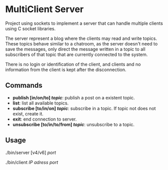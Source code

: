 # MultiClient Server
Project using sockets to implement a server that can handle multiple clients using C socket libraries.

The server represent a blog where the clients may read and write topics. These topics behave similar to a chatroom, as the server doesn't need to save the messages, only direct the message written in a topic to all subscribers of that topic that are currently connected to the system.

There is no login or identification of the client, and clients and no information from the client is kept after the disconnection.

## Commands
- **publish [in/on/to] *topic***: publish a post on a existent topic.
- **list**: list all available topics.
- **subscribe [to/in/on] *topic***: subscribe in a topic. If topic not does not exist, create it.
- **exit**: end connection to server.
- **unsubscribe [to/in/to/from] *topic***: unsubscribe to a topic.

## Usage
./bin/server [v4/v6] *port*

./bin/client *IP adress* *port*
